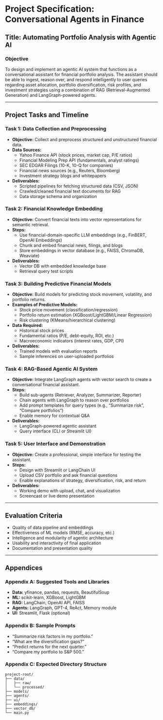 
# Project Specification: Conversational Agents in Finance
## Title: Automating Portfolio Analysis with Agentic AI

### Objective
To design and implement an agentic AI system that functions as a conversational assistant for financial portfolio analysis. The assistant should be able to ingest, reason over, and respond intelligently to user queries regarding asset allocation, portfolio diversification, risk profiles, and investment strategies using a combination of RAG (Retrieval-Augmented Generation) and LangGraph-powered agents.

---

## Project Tasks and Timeline

### Task 1: Data Collection and Preprocessing 
- **Objective:** Collect and preprocess structured and unstructured financial data.
- **Data Sources:**
  - Yahoo Finance API (stock prices, market cap, P/E ratios)
  - Financial Modeling Prep API (fundamentals, analyst ratings)
  - SEC EDGAR Filings (10-K, 10-Q for companies)
  - Financial news sources (e.g., Reuters, Bloomberg)
  - Investment strategy blogs and whitepapers
- **Deliverables:**
  - Scripted pipelines for fetching structured data (CSV, JSON)
  - Crawled/cleaned financial text documents for RAG
  - Data storage schema and organization

### Task 2: Financial Knowledge Embedding 
- **Objective:** Convert financial texts into vector representations for semantic retrieval.
- **Steps:**
  - Use financial-domain-specific LLM embeddings (e.g., FinBERT, OpenAI Embeddings)
  - Chunk and embed financial news, filings, and blogs
  - Store embeddings in vector database (e.g., FAISS, ChromaDB, Weaviate)
- **Deliverables:**
  - Vector DB with embedded knowledge base
  - Retrieval query test scripts

### Task 3: Building Predictive Financial Models 
- **Objective:** Build models for predicting stock movement, volatility, and portfolio returns.
- **Examples of Predictive Models:**
  - Stock price movement (classification/regression)
  - Portfolio return estimation (XGBoost/LightGBM/Linear Regression)
  - Risk clustering (KMeans/hierarchical clustering)
- **Data Required:**
  - Historical stock prices
  - Fundamental ratios (P/E, debt-equity, ROI, etc.)
  - Macroeconomic indicators (interest rates, GDP, CPI)
- **Deliverables:**
  - Trained models with evaluation reports
  - Sample inferences on user-uploaded portfolios

### Task 4: RAG-Based Agentic AI System 
- **Objective:** Integrate LangGraph agents with vector search to create a conversational financial assistant.
- **Steps:**
  - Build sub-agents (Retriever, Analyzer, Summarizer, Reporter)
  - Chain agents with LangGraph to reason over portfolios
  - Add prompt templates for query types (e.g., “Summarize risk”, “Compare portfolios”)
  - Enable memory for contextual Q&A
- **Deliverables:**
  - LangGraph-powered agentic assistant
  - Query interface (CLI or Streamlit UI)

### Task 5: User Interface and Demonstration 
- **Objective:** Create a professional, simple interface for testing the assistant.
- **Steps:**
  - Design with Streamlit or LangChain UI
  - Upload CSV portfolio and ask financial questions
  - Enable explanations of strategy, diversification, risk, and return
- **Deliverables:**
  - Working demo with upload, chat, and visualization
  - Screencast or live demo presentation

---

## Evaluation Criteria
- Quality of data pipeline and embeddings
- Effectiveness of ML models (RMSE, accuracy, etc.)
- Intelligence and modularity of agentic architecture
- Usability and interactivity of final application
- Documentation and presentation quality

---

## Appendices

### Appendix A: Suggested Tools and Libraries
- **Data:** yfinance, pandas, requests, BeautifulSoup
- **ML:** scikit-learn, XGBoost, LightGBM
- **RAG:** LangChain, OpenAI API, FAISS
- **Agents:** LangGraph, GPT-4, ReAct, Memory module
- **UI:** Streamlit, Flask (optional)

### Appendix B: Sample Prompts
- “Summarize risk factors in my portfolio.”
- “What are the diversification gaps?”
- “Predict returns for the next quarter.”
- “Compare my portfolio to S&P 500.”

### Appendix C: Expected Directory Structure
```
project-root/
├── data/
│   ├── raw/
│   └── processed/
├── models/
├── agents/
├── ui/
├── embeddings/
├── vector_db/
└── main.py
```

